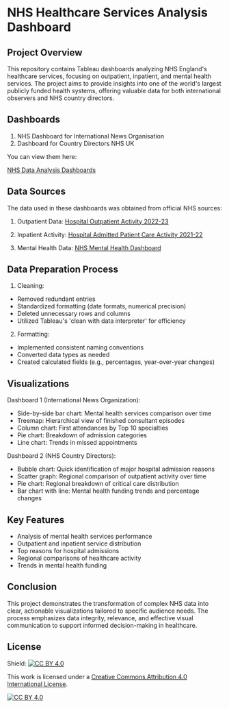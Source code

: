 # NHS Healthcare Services Analysis Dashboard

## Project Overview

This repository contains Tableau dashboards analyzing NHS England's healthcare services, focusing on outpatient, inpatient, and mental health services. The project aims to provide insights into one of the world's largest publicly funded health systems, offering valuable data for both international observers and NHS country directors.

## Dashboards

1. NHS Dashboard for International News Organisation
2. Dashboard for Country Directors NHS UK

You can view them here:

[NHS Data Analysis Dashboards](https://nidhid54.github.io/NHS-Services-Analysis/tableau_dashboards.html)

## Data Sources

The data used in these dashboards was obtained from official NHS sources:

1. Outpatient Data:
   [Hospital Outpatient Activity 2022-23](https://digital.nhs.uk/data-and-information/publications/statistical/hospital-outpatient-activity/2022-23)

2. Inpatient Activity:
   [Hospital Admitted Patient Care Activity 2021-22](https://digital.nhs.uk/data-and-information/publications/statistical/hospital-admitted-patient-care-activity/2021-22)

3. Mental Health Data:
   [NHS Mental Health Dashboard](https://www.england.nhs.uk/publication/nhs-mental-health-dashboard/)

## Data Preparation Process

1. Cleaning:
- Removed redundant entries
- Standardized formatting (date formats, numerical precision)
- Deleted unnecessary rows and columns
- Utilized Tableau's 'clean with data interpreter' for efficiency
2. Formatting:
- Implemented consistent naming conventions
- Converted data types as needed
- Created calculated fields (e.g., percentages, year-over-year changes)

## Visualizations
Dashboard 1 (International News Organization):
- Side-by-side bar chart: Mental health services comparison over time
- Treemap: Hierarchical view of finished consultant episodes
- Column chart: First attendances by Top 10 specialties 
- Pie chart: Breakdown of admission categories
- Line chart: Trends in missed appointments

Dashboard 2 (NHS Country Directors):
- Bubble chart: Quick identification of major hospital admission reasons
- Scatter graph: Regional comparison of outpatient activity over time
- Pie chart: Regional breakdown of critical care distribution
- Bar chart with line: Mental health funding trends and percentage changes

## Key Features
- Analysis of mental health services performance
- Outpatient and inpatient service distribution
- Top reasons for hospital admissions
- Regional comparisons of healthcare activity
- Trends in mental health funding

## Conclusion
This project demonstrates the transformation of complex NHS data into clear, actionable visualizations tailored to specific audience needs. The process emphasizes data integrity, relevance, and effective visual communication to support informed decision-making in healthcare.

## License
Shield: [![CC BY 4.0][cc-by-shield]][cc-by]

This work is licensed under a
[Creative Commons Attribution 4.0 International License][cc-by].

[![CC BY 4.0][cc-by-image]][cc-by]

[cc-by]: http://creativecommons.org/licenses/by/4.0/
[cc-by-image]: https://i.creativecommons.org/l/by/4.0/88x31.png
[cc-by-shield]: https://img.shields.io/badge/License-CC%20BY%204.0-lightgrey.svg

